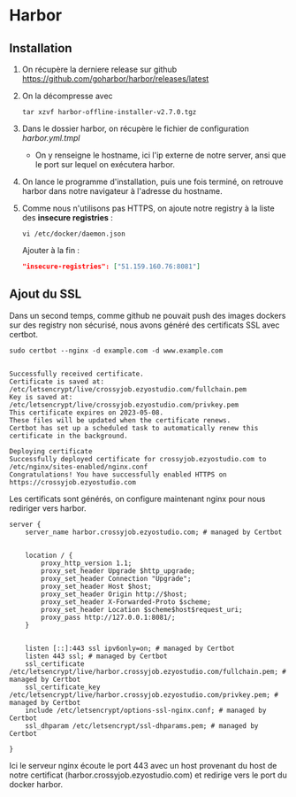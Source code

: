 # Harbor

## Installation

1. On récupère la derniere release sur github https://github.com/goharbor/harbor/releases/latest

2. On la décompresse avec
    ```shell
    tar xzvf harbor-offline-installer-v2.7.0.tgz 
    ```

3. Dans le dossier harbor, on récupère le fichier de configuration *harbor.yml.tmpl*
    - On y renseigne le hostname, ici l'ip externe de notre server, ansi que le port sur lequel on exécutera harbor.

4. On lance le programme d'installation, puis une fois terminé, on retrouve harbor dans notre navigateur
   à l'adresse du hostname.

5. Comme nous n'utilisons pas HTTPS, on ajoute notre registry à la liste des **insecure registries** :
   ```shell
   vi /etc/docker/daemon.json
   ```
   Ajouter à la fin :
   ```json
   "insecure-registries": ["51.159.160.76:8081"]
   ```


## Ajout du SSL
Dans un second temps, comme github ne pouvait push des images dockers sur des registry non sécurisé, nous avons généré des certificats SSL avec certbot.

```
sudo certbot --nginx -d example.com -d www.example.com 


Successfully received certificate.
Certificate is saved at: /etc/letsencrypt/live/crossyjob.ezyostudio.com/fullchain.pem
Key is saved at:         /etc/letsencrypt/live/crossyjob.ezyostudio.com/privkey.pem
This certificate expires on 2023-05-08.
These files will be updated when the certificate renews.
Certbot has set up a scheduled task to automatically renew this certificate in the background.

Deploying certificate
Successfully deployed certificate for crossyjob.ezyostudio.com to /etc/nginx/sites-enabled/nginx.conf
Congratulations! You have successfully enabled HTTPS on https://crossyjob.ezyostudio.com
```

Les certificats sont générés, on configure maintenant nginx pour nous rediriger vers harbor.

```
server {
    server_name harbor.crossyjob.ezyostudio.com; # managed by Certbot


    location / {
        proxy_http_version 1.1;
        proxy_set_header Upgrade $http_upgrade;
        proxy_set_header Connection "Upgrade";
        proxy_set_header Host $host;
        proxy_set_header Origin http://$host;
        proxy_set_header X-Forwarded-Proto $scheme;
        proxy_set_header Location $scheme$host$request_uri;
        proxy_pass http://127.0.0.1:8081/;
    }


    listen [::]:443 ssl ipv6only=on; # managed by Certbot
    listen 443 ssl; # managed by Certbot
    ssl_certificate /etc/letsencrypt/live/harbor.crossyjob.ezyostudio.com/fullchain.pem; # managed by Certbot
    ssl_certificate_key /etc/letsencrypt/live/harbor.crossyjob.ezyostudio.com/privkey.pem; # managed by Certbot
    include /etc/letsencrypt/options-ssl-nginx.conf; # managed by Certbot
    ssl_dhparam /etc/letsencrypt/ssl-dhparams.pem; # managed by Certbot

}
```

Ici le serveur nginx écoute le port 443 avec un host provenant du host de notre certificat (harbor.crossyjob.ezyostudio.com) et redirige vers le port du docker harbor.
